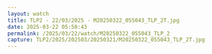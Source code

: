 ```yaml
---
layout: watch
title: TLP2 - 22/03/2025 - M20250322_055043_TLP_2T.jpg
date: 2025-03-22 05:50:43
permalink: /2025/03/22/watch/M20250322_055043_TLP_2
capture: TLP2/2025/202503/20250321/M20250322_055043_TLP_2T.jpg
---
```

